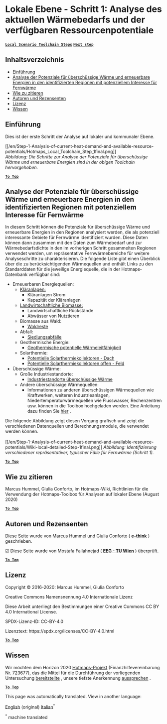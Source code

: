 <h1> <a class="anchor" id="local-level---step-1--analysis-of-current-heat-demand-and-available-resource-potentials" href="#local-level---step-1--analysis-of-current-heat-demand-and-available-resource-potentials"><i class="fa fa-link"></i></a> Lokale Ebene - Schritt 1: Analyse des aktuellen Wärmebedarfs und der verfügbaren Ressourcenpotentiale </h1><p> <a href="guide-local-and-municipal-levels#the-hotmaps-scenario-toolchain-different-steps"><strong><code>Local Scenario Toolchain Steps</code></strong></a> <a href="step-2-Calculation-of-future-heat-demand-and-gross-floor-area-density-maps"><strong><code>Next step</code></strong></a> </p><h2> <a class="anchor" id="table-of-contents" href="#table-of-contents"><i class="fa fa-link"></i></a> Inhaltsverzeichnis </h2><ul><li> <a href="#introduction">Einführung</a> </li><li> <a href="#analysis-of-potentials-for-excess-heat-and-renewable-energy-in-the-identified-regions-with-potential-interest-for-district-heating">Analyse der Potenziale für überschüssige Wärme und erneuerbare Energien in den identifizierten Regionen mit potenziellem Interesse für Fernwärme</a> </li><li> <a href="#how-to-cite">Wie zu zitieren</a> </li><li> <a href="#authors-and-reviewers">Autoren und Rezensenten</a> </li><li> <a href="#license">Lizenz</a> </li><li> <a href="#acknowledgement">Wissen</a> </li></ul><h2> <a class="anchor" id="introduction" href="#introduction"><i class="fa fa-link"></i></a> Einführung </h2><p> Dies ist der erste Schritt der Analyse auf lokaler und kommunaler Ebene. </p><p> [[/en/Step-1-Analysis-of-current-heat-demand-and-available-resource-potentials/Hotmaps_Local_Toolchain_Step_1final.png]] <br/> <em>Abbildung: Die Schritte zur Analyse der Potenziale für überschüssige Wärme und erneuerbare Energien sind in der obigen Toolchain hervorgehoben.</em> </p><p> <a href="#table-of-contents"><strong><code>To Top</code></strong></a> </p> <h2> <a class="anchor" id="analysis-of-potentials-for-excess-heat-and-renewable-energy-in-the-identified-regions-with-potential-interest-for-district-heating" href="#analysis-of-potentials-for-excess-heat-and-renewable-energy-in-the-identified-regions-with-potential-interest-for-district-heating"><i class="fa fa-link"></i></a> Analyse der Potenziale für überschüssige Wärme und erneuerbare Energien in den identifizierten Regionen mit potenziellem Interesse für Fernwärme </h2><p> In diesem Schritt können die Potenziale für überschüssige Wärme und erneuerbare Energien in den Regionen analysiert werden, die als potenziell interessante Gebiete für Fernwärme identifiziert wurden. Diese Daten können dann zusammen mit den Daten zum Wärmebedarf und zur Wärmebedarfsdichte in den im vorherigen Schritt gesammelten Regionen verwendet werden, um repräsentative Fernwärmebereiche für weitere Analyseschritte zu charakterisieren. Die folgende Liste gibt einen Überblick über die zu berücksichtigenden Wärmequellen und enthält Links zu den Standarddaten für die jeweilige Energiequelle, die in der Hotmaps-Datenbank verfügbar sind: </p><ul><li> Erneuerbaren Energiequellen: <ul><li> <a href="https://gitlab.com/hotmaps/potential/WWTP">Kläranlagen:</a> <ul><li> Kläranlagen Strom </li><li> Kapazität der Kläranlagen </li></ul></li><li> <a href="https://gitlab.com/hotmaps/potential/potential_biomass">Landwirtschaftliche Biomasse:</a> <ul><li> Landwirtschaftliche Rückstände </li><li> Abwässer von Nutztieren </li></ul></li><li> Biomasse aus Wald: <ul><li> <a href="https://gitlab.com/hotmaps/potential/potential_forest">Waldreste</a> </li></ul></li><li> Abfall: <ul><li> <a href="https://gitlab.com/hotmaps/potential/potential_municipal_solid_waste">Siedlungsabfälle</a> </li></ul></li><li> Geothermische Energie: <ul><li> <a href="https://gitlab.com/hotmaps/potential/potential_geothermal_raster">Geothermische potentielle Wärmeleitfähigkeit</a> </li></ul></li><li> Solarthermie: <ul><li> <a href="https://gitlab.com/hotmaps/potential/potential_solarthermal_collectors_rooftop">Potentielle Solarthermiekollektoren - Dach</a> </li><li> <a href="https://gitlab.com/hotmaps/potential/potential_solarthermal_collectors_open_field">Potentielle Solarthermiekollektoren offen - Feld</a> </li></ul></li></ul></li><li> Überschüssige Wärme: <ul><li> Große Industriestandorte: <ul><li> <a href="https://gitlab.com/hotmaps/industrial_sites/industrial_sites_industryBenchmarks">Industriestandorte überschüssige Wärme</a> </li></ul></li><li> Andere überschüssige Wärmequellen: <ul><li> Informationen zu anderen überschüssigen Wärmequellen wie Kraftwerken, weiteren Industrieanlagen, Niedertemperaturwärmequellen wie Flusswasser, Rechenzentren usw. können in die Toolbox hochgeladen werden. Eine Anleitung dazu finden Sie <a href="https://wiki.hotmaps.eu/en/CM-Add-industry-plant">hier</a> . </li></ul></li></ul></li></ul><p> Die folgende Abbildung zeigt diesen Vorgang grafisch und zeigt die verschiedenen Datenquellen und Berechnungsmodule, die verwendet werden können. <br/><br/> [[/en/Step-1-Analysis-of-current-heat-demand-and-available-resource-potentials/Wiki-local-detailed-Step-1final.png]] <em>Abbildung: Identifizierung verschiedener repräsentativer, typischer Fälle für Fernwärme (Schritt 1).</em> <br/></p><p> <a href="#table-of-contents"><strong><code>To Top</code></strong></a> </p> <h2> <a class="anchor" id="how-to-cite" href="#how-to-cite"><i class="fa fa-link"></i></a> Wie zu zitieren </h2><p> Marcus Hummel, Giulia Conforto, im Hotmaps-Wiki, Richtlinien für die Verwendung der Hotmaps-Toolbox für Analysen auf lokaler Ebene (August 2020) </p><p><ins> <code><strong><a href="#table-of-contents">To Top</a></strong></code> </ins> </p><h2> <a class="anchor" id="authors-and-reviewers" href="#authors-and-reviewers"><i class="fa fa-link"></i></a> Autoren und Rezensenten </h2><p> Diese Seite wurde von Marcus Hummel und Giulia Conforto ( <strong><a href="https://e-think.ac.at">e-think</a></strong> ) geschrieben. </p><p> ☑ Diese Seite wurde von Mostafa Fallahnejad ( <strong><a href="https://eeg.tuwien.ac.at/">EEG - TU Wien</a></strong> ) überprüft. </p><p> <a href="#table-of-contents"><strong><code>To Top</code></strong></a> </p> <h2> <a class="anchor" id="license" href="#license"><i class="fa fa-link"></i></a> Lizenz </h2><p> Copyright © 2016-2020: Marcus Hummel, Giulia Conforto </p><p> Creative Commons Namensnennung 4.0 Internationale Lizenz </p><p> Diese Arbeit unterliegt den Bestimmungen einer Creative Commons CC BY 4.0 International License. </p><p> SPDX-Lizenz-ID: CC-BY-4.0 </p><p> Lizenztext: https://spdx.org/licenses/CC-BY-4.0.html </p><p> <a href="#table-of-contents"><strong><code>To Top</code></strong></a> </p> <h2> <a class="anchor" id="acknowledgement" href="#acknowledgement"><i class="fa fa-link"></i></a> Wissen </h2><p> Wir möchten dem Horizon 2020 <a href="https://www.hotmaps-project.eu">Hotmaps-Projekt</a> (Finanzhilfevereinbarung Nr. 723677), das die Mittel für die Durchführung der vorliegenden Untersuchung <a href="https://www.hotmaps-project.eu">bereitstellte</a> , unsere tiefste Anerkennung <a href="https://www.hotmaps-project.eu">aussprechen</a> . </p><p><ins> <code><strong><a href="#table-of-contents">To Top</a></strong></code> </ins> </p>




<!--- THIS IS A SUPER UNIQUE IDENTIFIER -->

This page was automatically translated. View in another language:

[English](../en/Step-1-Analysis-of-current-heat-demand-and-available-resource-potentials) (original)  [Italian](../it/Step-1-Analysis-of-current-heat-demand-and-available-resource-potentials)<sup>\*</sup> 

<sup>\*</sup> machine translated
